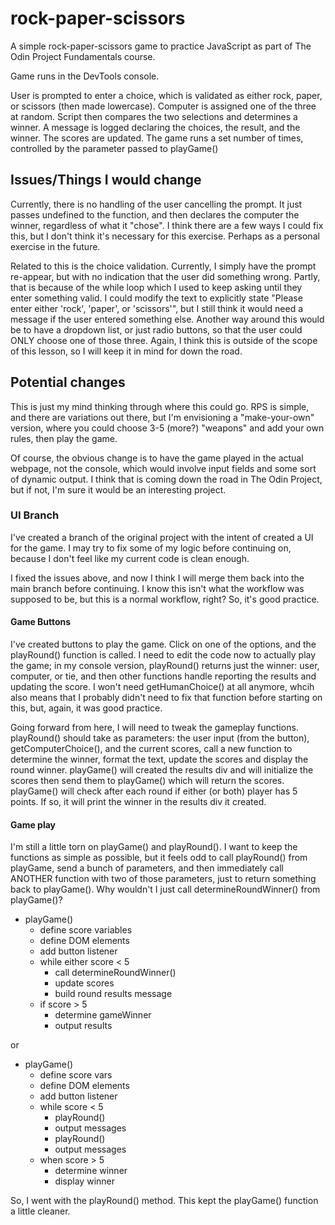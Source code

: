 # rock-paper-scissors

A simple rock-paper-scissors game to practice JavaScript as part of The Odin Project Fundamentals course.

Game runs in the DevTools console.

User is prompted to enter a choice, which is validated as either rock, paper, or scissors (then made lowercase).
Computer is assigned one of the three at random.
Script then compares the two selections and determines a winner.
A message is logged declaring the choices, the result, and the winner.
The scores are updated.
The game runs a set number of times, controlled by the parameter passed to playGame()

## Issues/Things I would change

Currently, there is no handling of the user cancelling the prompt. It just passes undefined to the function, and then declares the computer the winner, regardless of what it "chose". I think there are a few ways I could fix this, but I don't think it's necessary for this exercise. Perhaps as a personal exercise in the future.

Related to this is the choice validation. Currently, I simply have the prompt re-appear, but with no indication that the user did something wrong. Partly, that is because of the while loop which I used to keep asking until they enter something valid. I could modify the text to explicitly state "Please enter either 'rock', 'paper', or 'scissors'", but I still think it would need a message if the user entered something else. Another way around this would be to have a dropdown list, or just radio buttons, so that the user could ONLY choose one of those three. Again, I think this is outside of the scope of this lesson, so I will keep it in mind for down the road.

## Potential changes

This is just my mind thinking through where this could go. RPS is simple, and there are variations out there, but I'm envisioning a "make-your-own" version, where you could choose 3-5 (more?) "weapons" and add your own rules, then play the game.

Of course, the obvious change is to have the game played in the actual webpage, not the console, which would involve input fields and some sort of dynamic output. I think that is coming down the road in The Odin Project, but if not, I'm sure it would be an interesting project.

### UI Branch

I've created a branch of the original project with the intent of created a UI for the game. I may try to fix some of my logic before continuing on, because I don't feel like my current code is clean enough.

I fixed the issues above, and now I think I will merge them back into the main branch before continuing. I know this isn't what the workflow was supposed to be, but this is a normal workflow, right? So, it's good practice.

#### Game Buttons

I've created buttons to play the game. Click on one of the options, and the playRound() function is called. I need to edit the code now to actually play the game; in my console version, playRound() returns just the winner: user, computer, or tie, and then other functions handle reporting the results and updating the score. I won't need getHumanChoice() at all anymore, whcih also means that I probably didn't need to fix that function before starting on this, but, again, it was good practice.

Going forward from here, I will need to tweak the gameplay functions. playRound() should take as parameters: the user input (from the button), getComputerChoice(), and the current scores, call a new function to determine the winner, format the text, update the scores and display the round winner. playGame() will created the results div and will initialize the scores then send them to playGame() which will return the scores. playGame() will check after each round if either (or both) player has 5 points. If so, it will print the winner in the results div it created.

#### Game play

I'm still a little torn on playGame() and playRound(). I want to keep the functions as simple as possible, but it feels odd to call playRound() from playGame, send a bunch of parameters, and then immediately call ANOTHER function with two of those parameters, just to return something back to playGame(). Why wouldn't I just call determineRoundWinner() from playGame()?

- playGame()
  - define score variables
  - define DOM elements
  - add button listener
  - while either score < 5
    - call determineRoundWinner()
    - update scores
    - build round results message
  - if score > 5
    - determine gameWinner
    - output results

or

- playGame()
  - define score vars
  - define DOM elements
  - add button listener
  - while score < 5
    - playRound()
    - output messages
    - playRound()
    - output messages
  - when score > 5
    - determine winner
    - display winner

So, I went with the playRound() method. This kept the playGame() function a little cleaner.